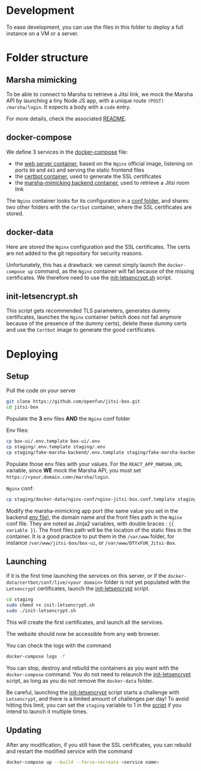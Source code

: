 # Development

To ease development, you can use the files in this folder to deploy a full instance on a VM or a server.

# Folder structure

## Marsha mimicking
To be able to connect to Marsha to retrieve a Jitsi link, we mock the Marsha API by launching a tiny Node JS app, with a unique route `(POST) /marsha/login`. It expects a body with a `code` entry. 

For more details, check the associated [README](./fake-marsha-backend/README.md).

## docker-compose
We define 3 services in the [docker-compose](./docker-compose.yml) file:
- the [web server container](../box-ui/README.md), based on the `Nginx` official image, listening on ports `80` and `443` and serving the static frontend files
- the [certbot container](https://hub.docker.com/r/certbot/certbot), used to generate the SSL certificates
- the [marsha-mimicking backend container](##Marsha-mimicking), used to retrieve a Jitsi room link

The `Nginx` container looks for its configuration in a [conf folder](./docker-data/nginx-conf), and shares two other folders with the `Certbot` container, where the SSL certificates are stored.

## docker-data
Here are stored the `Nginx` configuration and the SSL certificates. The certs are not added to the git repository for security reasons.

Unfortunately, this has a drawback: we cannot simply launch the `docker-compose up` command, as the `Nginx` container will fail because of the missing certificates. We therefore need to use the [init-letsencrypt.sh](./init-letsencrypt.sh) script.

## init-letsencrypt.sh
This script gets recommended TLS parameters, generates dummy certificates, launches the `Nginx` container (which does not fail anymore because of the presence of the dummy certs), delete these dummy certs and use the `Certbot` image to generate the good certificates.

# Deploying

## Setup
Pull the code on your server
```bash
git clone https://github.com/openfun/jitsi-box.git
cd jitsi-box
```

Populate the **3** env files **AND** the `Nginx` conf folder

Env files:
```bash
cp box-ui/.env.template box-ui/.env
cp staging/.env.template staging/.env
cp staging/fake-marsha-backend/.env.template staging/fake-marsha-backend/.env
```
Populate those env files with your values. For the `REACT_APP_MARSHA_URL` variable, since **WE** mock the Marsha API, you must set `https://<your.domain.com>/marsha/login`.

`Nginx` conf:
```bash
cp staging/docker-data/nginx-conf/nginx-jitsi-box.conf.template staging/docker-data/nginx-conf/nginx-jitsi-box.conf
```
Modify the marsha-mimicking app port (the same value you set in the backend [env file](./fake-marsha-backend/.env.template)), the domain name and the front files path in the `Nginx` conf file. They are noted as Jinja2 variables, with double braces : `{{ variable }}`.
The front files path will be the location of the static files in the container. It is a good practice to put them in the `/var/www` folder, for instance `/var/www/jitsi-box/box-ui`, or `/var/www/DTYxFUN_Jitsi-Box`.

## Launching

If it is the first time launching the services on this server, or if the `docker-data/certbot/conf/live/<your domain>` folder is not yet populated with the `Letsencrypt` certificates, launch the [init-letsencrypt](##init-letsencrypt.sh) script.
```bash
cd staging
sudo chmod +x init-letsencrypt.sh
sudo ./init-letsencrypt.sh
```

This will create the first certificates, and launch all the services.

The website should now be accessible from any web browser.

You can check the logs with the command
```bash
docker-compose logs -f
```

You can stop, destroy and rebuild the containers as you want with the `docker-compose` command. You do not need to relaunch the [init-letsencrypt](##init-letsencrypt.sh) script, as long as you do not remove the `docker-data` folder.

Be careful, launching the [init-letsencrypt](##init-letsencrypt.sh) script starts a challenge with `Letsencrypt`, and there is a limited amount of challenges per day! To avoid hitting this limit, you can set the `staging` variable to 1 in the [script](./init-letsencrypt.sh) if you intend to launch it multiple times.

## Updating
After any modification, if you still have the SSL certificates, you can rebuild and restart the modified service with the command
```bash
docker-compose up --build --force-recreate <service name>
```
